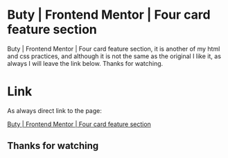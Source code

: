 # Buty | Frontend Mentor | Four card feature section

Buty | Frontend Mentor | Four card feature section, it is another of my html and css practices, and although it is not the same as the original I like it, as always I will leave the link below. Thanks for watching.

# Link

As always direct link to the page:

[Buty | Frontend Mentor | Four card feature section](https://buty06.github.io/four-card-feature-section-master/)

## Thanks for watching